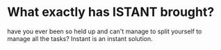 # What exactly has ISTANT brought?
have you ever been so held up and can't manage to split yourself to manage all the tasks?
Instant is an instant solution.
